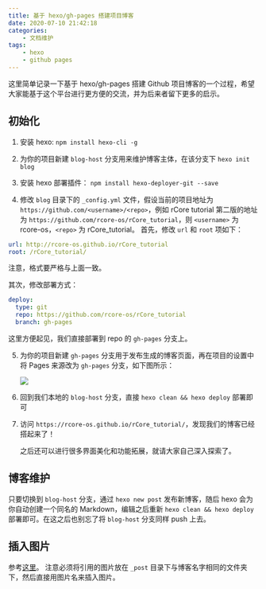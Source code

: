 ```yaml
---
title: 基于 hexo/gh-pages 搭建项目博客
date: 2020-07-10 21:42:18
categories:
	- 文档维护
tags:
	- hexo
	- github pages
---
```

这里简单记录一下基于 hexo/gh-pages 搭建 Github 项目博客的一个过程，希望大家能基于这个平台进行更方便的交流，并为后来者留下更多的启示。
<!-- more -->

## 初始化

1. 安装 hexo: `npm install hexo-cli -g`

2. 为你的项目新建 `blog-host` 分支用来维护博客主体，在该分支下 `hexo init blog`

3. 安装 hexo 部署插件： `npm install hexo-deployer-git --save`

4. 修改 `blog` 目录下的 `_config.yml` 文件，假设当前的项目地址为 `https://github.com/<username>/<repo>`，例如 rCore tutorial 第二版的地址为 `https://github.com/rcore-os/rCore_tutorial`，则 `<username>` 为 rcore-os，`<repo>` 为 rCore_tutorial。
  首先，修改 `url` 和 `root` 项如下：

  ```yml
  url: http://rcore-os.github.io/rCore_tutorial
  root: /rCore_tutorial/
  ```

  注意，格式要严格与上面一致。

  其次，修改部署方式：

  ```yml
  deploy:
    type: git
    repo: https://github.com/rcore-os/rCore_tutorial
    branch: gh-pages
  ```

  这里方便起见，我们直接部署到 repo 的 `gh-pages` 分支上。

5. 为你的项目新建 `gh-pages` 分支用于发布生成的博客页面，再在项目的设置中将 Pages 来源改为 `gh-pages` 分支，如下图所示：

   ![](gh-pages.png)

6. 回到我们本地的 `blog-host` 分支，直接 `hexo clean && hexo deploy` 部署即可

7. 访问 `https://rcore-os.github.io/rCore_tutorial/`，发现我们的博客已经搭起来了！

   之后还可以进行很多界面美化和功能拓展，就请大家自己深入探索了。

## 博客维护

只要切换到 `blog-host` 分支，通过 `hexo new post` 发布新博客，随后 hexo 会为你自动创建一个同名的 Markdown，编辑之后重新 `hexo clean && hexo deploy` 部署即可。在这之后也别忘了将 `blog-host` 分支同样 push 上去。

## 插入图片

参考[这里](https://blog.csdn.net/Fitz1318/article/details/86548129)。
注意必须将引用的图片放在 `_post` 目录下与博客名字相同的文件夹下，然后直接用图片名来插入图片。

